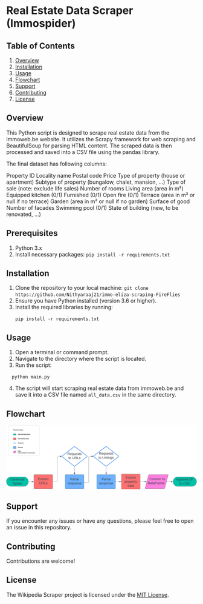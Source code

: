 # Real Estate Data Scraper (Immospider)

## Table of Contents
1. [Overview](#overview)
2. [Installation](#installation)
3. [Usage](#usage)
4. [Flowchart](#flowchart)
5. [Support](#support)
6. [Contributing](#Contributing)
7. [License](#license)

## Overview

This Python script is designed to scrape real estate data from the immoweb.be website. It utilizes the Scrapy framework for web scraping and BeautifulSoup for parsing HTML content. The scraped data is then processed and saved into a CSV file using the pandas library.

The final dataset has following columns:

Property ID
Locality name
Postal code
Price
Type of property (house or apartment)
Subtype of property (bungalow, chalet, mansion, ...)
Type of sale (note: exclude life sales)
Number of rooms
Living area (area in m²)
Equipped kitchen (0/1)
Furnished (0/1)
Open fire (0/1)
Terrace (area in m² or null if no terrace)
Garden (area in m² or null if no garden)
Surface of good
Number of facades
Swimming pool (0/1)
State of building (new, to be renovated, ...)

## Prerequisites

1. Python 3.x
2. Install necessary packages: `pip install -r requirements.txt`

## Installation

1. Clone the repository to your local machine: `git clone https://github.com/Nithyaraaj21/immo-eliza-scraping-FireFlies`
2. Ensure you have Python installed (version 3.6 or higher).
3. Install the required libraries by running:
    ```
    pip install -r requirements.txt
    ```

## Usage
1. Open a terminal or command prompt.
2. Navigate to the directory where the script is located.
3. Run the script:
 ```
   python main.py

 ```
4. The script will start scraping real estate data from immoweb.be and save it into a CSV file named `all_data.csv` in the same directory.


## Flowchart

![Flowchart](flowchart.png)


## Support
If you encounter any issues or have any questions, please feel free to open an issue in this repository.

## Contributing

Contributions are welcome!

## License

The Wikipedia Scraper project is licensed under the [MIT License](./LICENSE.md).
